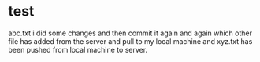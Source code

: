 test
====

abc.txt i did some changes and then commit it again and again which other file has added from the server and pull to my local machine and xyz.txt has been pushed from local machine to server.
